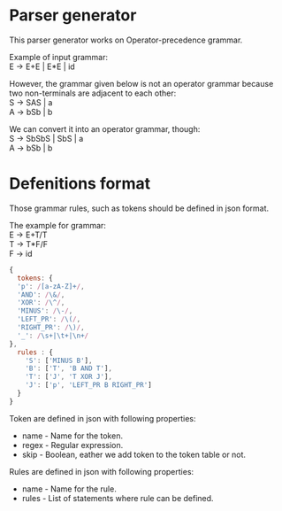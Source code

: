 # Parser generator
This parser generator works on Operator-precedence grammar.

Example of input grammar:<br>E -> E+E | E*E | id

However, the grammar given below is not an operator grammar because two non-terminals are adjacent to each other:
<br>S -> SAS | a
<br>A -> bSb | b

We can convert it into an operator grammar, though:
<br>S -> SbSbS | SbS | a
<br>A -> bSb | b  

<h1>Defenitions format</h1>
Those grammar rules, such as tokens should be defined in json format. 

The example for grammar:
<br>E → E+T/T
<br>T → T*F/F
<br>F → id 
```javascript
{
  tokens: {
  'p': /[a-zA-Z]+/,
  'AND': /\&/,
  'XOR': /\^/,
  'MINUS': /\-/,
  'LEFT_PR': /\(/,
  'RIGHT_PR': /\)/,
  '_': /\s+|\t+|\n+/
},
  rules : {
    'S': ['MINUS B'],
    'B': ['T', 'B AND T'],
    'T': ['J', 'T XOR J'],
    'J': ['p', 'LEFT_PR B RIGHT_PR']
  }
}
```
Token are defined in json with following properties:
<ul>
<li>name - Name for the token.</li>
<li>regex - Regular expression.</li>
<li>skip - Boolean, eather we add token to the token table or not.</li>
</ul>

Rules are defined in json with following properties:
<ul>
<li>name - Name for the rule.</li>
<li>rules - List of statements where rule can be defined.</li>
</ul>
